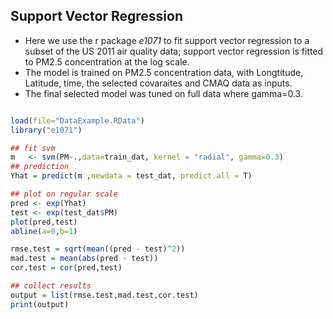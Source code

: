 ##  Support Vector Regression
* Here we use the r package *e1071* to fit support vector regression to a subset of the US 2011 air quality data; support vector regression is fitted to PM2.5 concentration at the log scale.
* The model is trained on PM2.5 concentration data, with Longtitude, Latitude, time, the selected covaraites and CMAQ data as inputs. 
* The final selected model was tuned on full data where gamma=0.3.
 
```r

load(file="DataExample.RData")
library("e1071")

## fit svm
m   <- svm(PM~.,data=train_dat, kernel = "radial", gamma=0.3)
## prediction
Yhat = predict(m ,newdata = test_dat, predict.all = T)

## plot on regular scale
pred <- exp(Yhat)
test <- exp(test_dat$PM)
plot(pred,test)
abline(a=0,b=1)

rmse.test = sqrt(mean((pred - test)^2))
mad.test = mean(abs(pred - test))
cor.test = cor(pred,test)

## collect results
output = list(rmse.test,mad.test,cor.test)
print(output)
```

